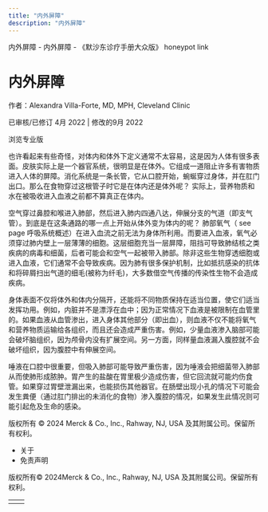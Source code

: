 ```yaml
---
title: "内外屏障"
description: "内外屏障"
---
```


﻿内外屏障 \- 内外屏障 \- 《默沙东诊疗手册大众版》 honeypot link

# 内外屏障

作者：Alexandra Villa-Forte, MD, MPH, Cleveland Clinic

已审核/已修订 4月 2022 \| 修改的9月 2022

浏览专业版

也许看起来有些奇怪，对体内和体外下定义通常不太容易，这是因为人体有很多表面。皮肤实际上是一个器官系统，很明显是在体外。它组成一道阻止许多有害物质进入人体的屏障。消化系统是一条长管，它从口腔开始，蜿蜒穿过身体，并在肛门出口。那么在食物穿过这根管子时它是在体内还是体外呢？ 实际上，营养物质和水在被吸收进入血液之前都不算真正在体内。

空气穿过鼻腔和喉进入肺部，然后进入肺内四通八达，伸展分支的气道（即支气管）。到底是在这条通路的哪一点上开始从体外变为体内的呢？ 肺部氧气（ see page 呼吸系统概述）在进入血流之前无法为身体所利用。而要进入血液，氧气必须穿过肺内壁上一层薄薄的细胞。这层细胞充当一层屏障，阻挡可导致肺结核之类疾病的病毒和细菌，后者可能会和空气一起被带入肺部。除非这些生物穿透细胞或进入血液，它们通常不会导致疾病。因为肺有很多保护机制，比如抵抗感染的抗体和将碎屑扫出气道的细毛(被称为纤毛)，大多数借空气传播的传染性生物不会造成疾病。

身体表面不仅将体外和体内分隔开，还能将不同物质保持在适当位置，使它们适当发挥功用。例如，内脏并不是漂浮在血中；因为正常情况下血液是被限制在血管里的。如果血液从血管渗出，进入身体其他部分（即出血），则血液不仅不能将氧气和营养物质运输给各组织，而且还会造成严重伤害。例如，少量血液渗入脑部可能会破坏脑组织，因为颅骨内没有扩展空间。另一方面，同样量血液漏入腹腔就不会破坏组织，因为腹腔中有伸展空间。

唾液在口腔中很重要，但吸入肺部可能导致严重伤害，因为唾液会把细菌带入肺部从而使肺形成脓肿。胃产生的盐酸在胃里极少造成伤害，但它回流就可能灼伤食管。如果穿过胃壁泄漏出来，也能损伤其他器官。在肠壁出现小孔的情况下可能会发生粪便（通过肛门排出的未消化的食物）渗入腹腔的情况，如果发生此情况则可能引起危及生命的感染。



版权所有 © 2024
Merck & Co., Inc., Rahway, NJ, USA 及其附属公司。保留所有权利。

- 关于
- 免责声明

版权所有© 2024Merck & Co., Inc., Rahway, NJ, USA 及其附属公司。保留所有权利。

|     |     |
| --- | --- |
|  |  |